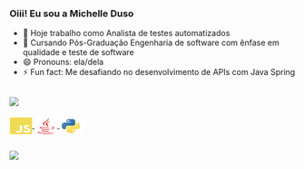 ### Oiii! Eu sou a Michelle Duso



- 🔭 Hoje trabalho como Analista de testes automatizados
- 🌱 Cursando Pós-Graduação Engenharia de software com ênfase em qualidade e teste de software
- 😄 Pronouns: ela/dela
- ⚡ Fun fact: Me desafiando no desenvolvimento de APIs com Java Spring

##

<div>
  <a href="https://beacons.ai/michelleduso">
    <img height="180cm" src="https://github-readme-stats.vercel.app/api?username=michelleduso&show_icons=true&theme=dark#gh-dark-mode-only"/>
</div>

<div style="display: inline_block"><br>
  <img align="center" alt="Mi-Js" height="30" width="40" src="https://raw.githubusercontent.com/devicons/devicon/master/icons/javascript/javascript-plain.svg">
  <img align="center" alt="Mi-Java" height="30" width="40" src="https://raw.githubusercontent.com/devicons/devicon/master/icons/java/java-plain.svg">
  <img align="center" alt="Mi-Python" height="30" width="40" src="https://raw.githubusercontent.com/devicons/devicon/master/icons/python/python-original.svg">
</div>

##

<div>
  <a href="https://www.linkedin.com/in/michelle-duso-096173107" target="_blank"><img src="https://img.shields.io/badge/-LinkedIn-%230077B5?style=for-the-badge&logo=linkedin&logoColor=white" target="_blank"></a> 
</div>
